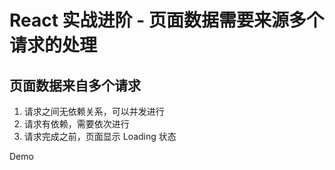 # React 实战进阶 - 页面数据需要来源多个请求的处理

## 页面数据来自多个请求

1. 请求之间无依赖关系，可以并发进行
2. 请求有依赖，需要依次进行
3. 请求完成之前，页面显示 Loading 状态

Demo
